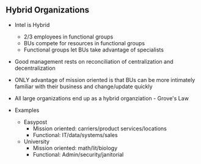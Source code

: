 ## Hybrid Organizations

- Intel is Hybrid
    - 2/3 employees in functional groups
    - BUs compete for resources in functional groups
    - Functional groups let BUs take advantage of specialists
- Good management rests on reconciliation of centralization and decentralization
- ONLY advantage of mission oriented is that BUs can be more intimately familiar with their business and change/update quickly
- All large organizations end up as a hybrid organziation - Grove's Law

- Examples
    - Easypost
        - Mission oriented: carriers/product services/locations
        - Functional: IT/data/systems/sales
    - University
        - Mission oriented: math/lit/biology
        - Functional: Admin/security/janitorial
